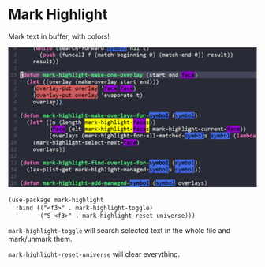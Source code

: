 # Mark Highlight

Mark text in buffer, with colors!

![Mark Highlight preview](screenshot.png)

    (use-package mark-highlight
      :bind (("<f3>" . mark-highlight-toggle)
             ("S-<f3>" . mark-highlight-reset-universe)))

`mark-highlight-toggle` will search selected text in the whole file and mark/unmark them.

`mark-highlight-reset-universe` will clear everything.